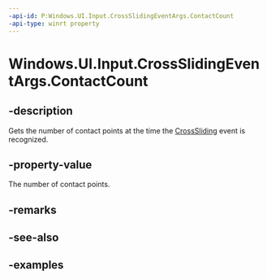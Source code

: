 ```yaml
---
-api-id: P:Windows.UI.Input.CrossSlidingEventArgs.ContactCount
-api-type: winrt property
---
```


<!-- Property syntax.
public uint ContactCount { get; }
-->

# Windows.UI.Input.CrossSlidingEventArgs.ContactCount

## -description

Gets the number of contact points at the time the [CrossSliding](gesturerecognizer_crosssliding.md) event is recognized.

## -property-value

The number of contact points.

## -remarks

## -see-also

## -examples
